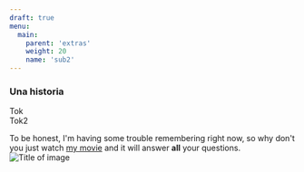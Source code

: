 ```yaml
---
draft: true
menu:
  main:
    parent: 'extras'
    weight: 20
    name: 'sub2'
---
```



### Una historia
Tok </br>
Tok2

To be honest, I'm having some trouble remembering right now, so why don't you
just watch [my movie](https://en.wikipedia.org/wiki/The_Big_Lebowski) and it
will answer **all** your questions.
![Title of image](Teclado-espa-ol-VIM_con_Leyenda.webp)
